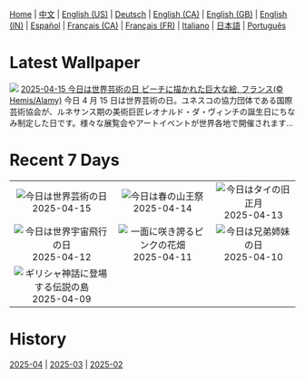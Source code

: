 [Home](../README.md) | [中文](zh-CN.md) | [English (US)](en-US.md) | [Deutsch](de-DE.md) | [English (CA)](en-CA.md) | [English (GB)](en-GB.md) | [English (IN)](en-IN.md) | [Español](es-ES.md) | [Français (CA)](fr-CA.md) | [Français (FR)](fr-FR.md) | [Italiano](it-IT.md) | [日本語](ja-JP.md) | [Português](pt-BR.md)

# Latest Wallpaper
![](https://www.bing.com/th?id=OHR.BeachArt_JA-JP4983678633_UHD.jpg)
[2025-04-15 今日は世界芸術の日 ビーチに描かれた巨大な絵, フランス(© Hemis/Alamy)](https://www.bing.com/th?id=OHR.BeachArt_JA-JP4983678633_UHD.jpg)
今日 4 月 15 日は世界芸術の日。ユネスコの協力団体である国際芸術協会が、ルネサンス期の美術巨匠レオナルド・ダ・ヴィンチの誕生日にちなみ制定した日です。様々な展覧会やアートイベントが世界各地で開催されます…

# Recent 7 Days
|  |  |  |
|:---:|:---:|:---:|
| ![](https://www.bing.com/th?id=OHR.BeachArt_JA-JP4983678633_400x240.jpg "今日は世界芸術の日") 2025-04-15 | ![](https://www.bing.com/th?id=OHR.TakayamaFestival2025_JA-JP4780504174_400x240.jpg "今日は春の山王祭") 2025-04-14 | ![](https://www.bing.com/th?id=OHR.ThailandPagodas_JA-JP4544592836_400x240.jpg "今日はタイの旧正月") 2025-04-13 |
| ![](https://www.bing.com/th?id=OHR.SpaceFlight_JA-JP4398798070_400x240.jpg "今日は世界宇宙飛行の日") 2025-04-12 | ![](https://www.bing.com/th?id=OHR.TulipsWindmill_JA-JP4212176711_400x240.jpg "一面に咲き誇るピンクの花畑") 2025-04-11 | ![](https://www.bing.com/th?id=OHR.LittleFoxes_JA-JP4068111842_400x240.jpg "今日は兄弟姉妹の日") 2025-04-10 |
| ![](https://www.bing.com/th?id=OHR.BlueNaxos_JA-JP3919761085_400x240.jpg "ギリシャ神話に登場する伝説の島") 2025-04-09 |  |  |

# History
[2025-04](../archives/wallpaper/ja-JP/w_2025_04.md) | [2025-03](../archives/wallpaper/ja-JP/w_2025_03.md) | [2025-02](../archives/wallpaper/ja-JP/w_2025_02.md)
